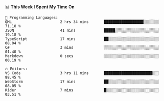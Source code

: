 


<!--START_SECTION:waka-->
📊 **This Week I Spent My Time On** 

```text
💬 Programming Languages: 
QML                      2 hrs 34 mins       ██████████████████░░░░░░░   71.18 % 
JSON                     41 mins             █████░░░░░░░░░░░░░░░░░░░░   19.18 % 
TypeScript               17 mins             ██░░░░░░░░░░░░░░░░░░░░░░░   08.04 % 
C#                       3 mins              ░░░░░░░░░░░░░░░░░░░░░░░░░   01.40 % 
Markdown                 0 secs              ░░░░░░░░░░░░░░░░░░░░░░░░░   00.19 % 

🔥 Editors: 
VS Code                  3 hrs 11 mins       ██████████████████████░░░   88.45 % 
WebStorm                 17 mins             ██░░░░░░░░░░░░░░░░░░░░░░░   08.05 % 
Rider                    7 mins              █░░░░░░░░░░░░░░░░░░░░░░░░   03.51 % 
```


<!--END_SECTION:waka-->

<!--
**danielr0d/danielr0d** is a ✨ _special_ ✨ repository because its `README.md` (this file) appears on your GitHub profile.

Here are some ideas to get you started:

- 🔭 I’m currently working on ...
- 🌱 I’m currently learning ...
- 👯 I’m looking to collaborate on ...
- 🤔 I’m looking for help with ...
- 💬 Ask me about ...
- 📫 How to reach me: ...
- 😄 Pronouns: ...
- ⚡ Fun fact: ...
-->
